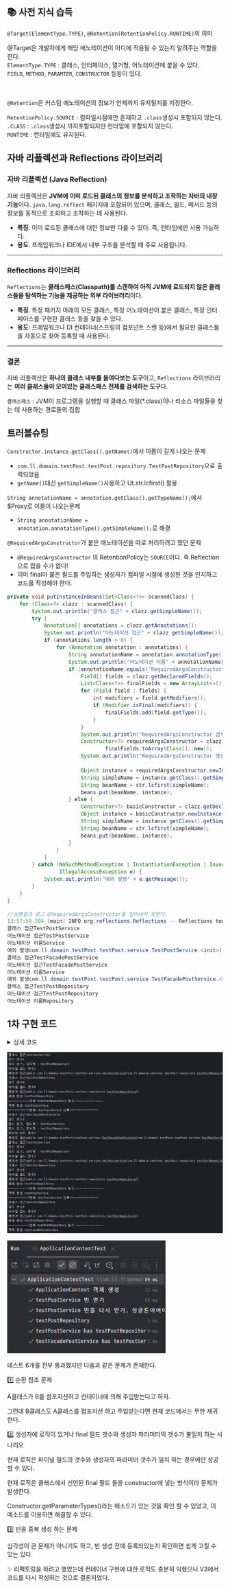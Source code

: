 ## 📚 사전 지식 습득

`@Target(ElementType.TYPE)`, `@Retention(RetentionPolicy.RUNTIME)`의 의미

@Target은 개발자에게 해당 애노테이션이 어디에 적용될 수 있는지 알려주는 역할을 한다.  
`ElementType.TYPE` :  클래스, 인터페이스, 열거형, 어노테이션에 붙을 수 있다.  
`FIELD`, `METHOD`, `PARAMTER`, `CONSTRUCTOR` 등등이 있다.

<br><br>
`@Retention`은 커스텀 애노테이션의 정보가 언제까지 유지될지를 지정한다.

`RetentionPolicy.SOURCE` : 컴파일시점에만 존재하고 `.class`생성시 포함되지 않는다.  
`.CLASS` : `.class`생성시 까지포함되지만 런타임에 포함되지 않는다.  
`RUNTIME` : 런타임에도 유지된다.


## 자바 리플렉션과 Reflections 라이브러리

### 자바 리플렉션 (Java Reflection)

자바 리플렉션은 **JVM에 이미 로드된 클래스의 정보를 분석하고 조작하는 자바의 내장 기능**이다.
`java.lang.reflect` 패키지에 포함되어 있으며, 클래스, 필드, 메서드 등의 정보를 동적으로 조회하고 조작하는 데 사용된다.

- **특징**: 이미 로드된 클래스에 대한 정보만 다룰 수 있다. 즉, 런타임에만 사용 가능하다.
- **용도**: 프레임워크나 IDE에서 내부 구조를 분석할 때 주로 사용됩니다.

---

### Reflections 라이브러리

`Reflections`는 **클래스패스(Classpath)를 스캔하여 아직 JVM에 로드되지 않은 클래스들을 탐색하는 기능을 제공하는 외부 라이브러리**이다.

- **특징**: 특정 패키지 아래의 모든 클래스, 특정 어노테이션이 붙은 클래스, 특정 인터페이스를 구현한 클래스 등을 찾을 수 있다.
- **용도**: 프레임워크나 DI 컨테이너(스프링의 컴포넌트 스캔 등)에서 필요한 클래스들을 자동으로 찾아 등록할 때 사용된다.

---

### 결론

자바 리플렉션은 **하나의 클래스 내부를 들여다보는 도구**이고,
`Reflections` 라이브러리는 **여러 클래스들이 모여있는 클래스패스 전체를 검색하는 도구**다.

`클래스패스` : JVM이 프로그램을 실행할 때 클래스 파일(*.class)이나 리소스 파일들을 찾는 데 사용하는 경로들의 집합

## 트러블슈팅

`Constructor.instance.getClass().getName()`에서 이름이 길게 나오는 문제
- `com.ll.domain.testPost.testPost.repository.TestPostRepository`으로 출력되었음
- `getName()`대신 `getSimpleName()`사용하고 Ut.str.lcfirst() 활용


`String annotationName = annotation.getClass().getTypeName();`에서 $Proxy로 이름이 나오는문제
- `String annotationName = annotation.annotationType().getSimpleName();`로 해결

`@RequiredArgsConstructor`가 붙은 애노테이션을 따로 처리하려고 했던 문제
- `@RequiredArgsConstructor` 의 RetentionPolicy는 `SOURCE`이다. 즉 Reflection으로 잡을 수가 없다!
- 이미 final이 붙은 필드를 주입하는 생성자가 컴파일 시점에 생성된 것을 인지하고 코드를 작성해야 한다.

```java
private void putInstanceInBeans(Set<Class<?>> scannedClass) {
    for (Class<?> clazz : scannedClass) {
        System.out.println("클래스 접근" + clazz.getSimpleName());
        try {
            Annotation[] annotations = clazz.getAnnotations();
            System.out.println("어노테이션 접근" + clazz.getSimpleName());
            if (annotations.length > 0) {
                for (Annotation annotation : annotations) {
                    String annotationName = annotation.annotationType().getSimpleName();
                    System.out.println("어노테이션 이름" + annotationName);
                    if (annotationName.equals("RequiredArgsConstructor")) {
                        Field[] fields = clazz.getDeclaredFields();
                        List<Class<?>> finalFields = new ArrayList<>();
                        for (Field field : fields) {
                            int modifiers = field.getModifiers();
                            if (Modifier.isFinal(modifiers)) {
                                finalFields.add(field.getType());
                            }
                        }
                        System.out.println("RequiredArgsConstructor 검색완료");
                        Constructor<?> requiredArgsConstructor = clazz.getDeclaredConstructor(
                                finalFields.toArray(Class[]::new));
                        System.out.println("RequiredArgsConstructor 생성자 생성완료");

                        Object instance = requiredArgsConstructor.newInstance(finalFields.toArray());
                        String simpleName = instance.getClass().getSimpleName();
                        String beanName = str.lcfirst(simpleName);
                        beans.put(beanName, instance);
                    } else {
                        Constructor<?> basicConstructor = clazz.getDeclaredConstructor();
                        Object instance = basicConstructor.newInstance();
                        String simpleName = instance.getClass().getSimpleName();
                        String beanName = str.lcfirst(simpleName);
                        beans.put(beanName, instance);
                    }
                }
            }
        } catch (NoSuchMethodException | InstantiationException | InvocationTargetException |
                 IllegalAccessException e) {
            System.out.println("예외 발생" + e.getMessage());
        }
    }
}

```

```java
//실행결과 로그 @RequiredArgsConstructor를 잡아내지 못한다.
13:57:50.204 [main] INFO org.reflections.Reflections -- Reflections took 60 ms to scan 2 urls, producing 6 keys and 18 values
클래스 접근TestPostService
어노테이션 접근TestPostService
어노테이션 이름Service
예외 발생com.ll.domain.testPost.testPost.service.TestPostService.<init>()
클래스 접근TestFacadePostService
어노테이션 접근TestFacadePostService
어노테이션 이름Service
예외 발생com.ll.domain.testPost.testPost.service.TestFacadePostService.<init>()
클래스 접근TestPostRepository
어노테이션 접근TestPostRepository
어노테이션 이름Repository
```


## 1차 구현 코드

<details>
  <summary>상세 코드</summary>

```java
public class ApplicationContext {

    Map<String, Object> beans;

    public ApplicationContext(String basePackage) {
        beans = new HashMap<>();
        Set<Class<?>> scannedClass = scanWithComponentAnnotation(basePackage);
        putInstanceInBeans(scannedClass);
        System.out.println(beans);
    }

    //TODO : 순환참조 문제 고려
    private void putInstanceInBeans(Set<Class<?>> scannedClass) {
        for (Class<?> clazz : scannedClass) {
            System.out.println("클래스 접근" + clazz.getSimpleName());
            try {
                Field[] declaredFields = clazz.getDeclaredFields();
                System.out.println("필드 갯수" + declaredFields.length);
                List<Field> finalFields = new ArrayList<>();
                for (Field field : declaredFields) {
                    System.out.println("필드 접근, 필드명 : " + field.getName());
                    //TODO : finalField가 4개지만 생성자 매개변수가 3개인 경우는 실패할 것
                    if (Modifier.isFinal(field.getModifiers())) {
                        finalFields.add(field);
                    }
                }
                Class<?>[] finalFieldTypes = finalFields.stream().map(Field::getType).toArray(Class<?>[]::new);
                System.out.println("파이널 필드 갯수" + finalFieldTypes.length);
                Constructor<?> constructor = clazz.getDeclaredConstructor(finalFieldTypes);
                System.out.println("생성자 접근" + constructor);

                //의존성이 없다면 기본생성자로 생성 후 bean에 등록
                if (finalFieldTypes.length == 0) {
                    String simpleName = constructor.getDeclaringClass().getSimpleName();
                    String beanName = str.lcfirst(simpleName);
                    Object instance = constructor.newInstance();
                    System.out.println("객체 생성 " + beanName);
                    beans.putIfAbsent(beanName, instance);
                    System.out.println("=============빈에 " + beanName + " 등록==================");
                } else {
                    //재귀호출
                    putInstanceInBeans(new HashSet<>(List.of(finalFieldTypes)));
                    String simpleName = constructor.getDeclaringClass().getSimpleName();
                    String beanName = str.lcfirst(simpleName);
                    Object instance = constructor.newInstance(Arrays.stream(finalFieldTypes).map(key -> beans.get(Ut.str.lcfirst(key.getSimpleName()))).toArray(Object[]::new));
                    System.out.println("객체 생성 " + beanName);
                    beans.putIfAbsent(beanName, instance);
                    System.out.println("=============빈에 " + beanName + " 등록==================");
                }
            } catch (NoSuchMethodException | InstantiationException | InvocationTargetException |
                     IllegalAccessException e) {
                System.out.println("예외 발생" + e.getMessage());
            }
        }
    }

    private Set<Class<?>> scanWithComponentAnnotation(String basePackage) {
        Reflections reflections = new Reflections(basePackage);
        Set<Class<?>> scannedClass = reflections.getTypesAnnotatedWith(Component.class);
        scannedClass.removeIf(Class::isAnnotation);
        return scannedClass;
    }

    public void init() {
    }

    public <T> T genBean(String beanName) {
        return beans.containsKey(beanName) ? (T) beans.get(beanName) : null;
    }
}
```
</details>

![img.png](img.png) 

![img_1.png](img_1.png)

테스트 6개를 전부 통과했지만 다음과 같은 문제가 존재한다.

1️⃣ 순환 참조 문제

A클래스가 B를 컴포지션하고 컨테이너에 의해 주입받는다고 하자.

그런데 B클래스도 A클래스를 컴포지션 하고 주입받는다면 현재 코드에서는 무한 재귀한다.

2️⃣ 생성자에 로직이 있거나 final 필드 갯수와 생성자 파라미터의 갯수가 불일치 하는 시나리오

현재 로직은 파이널 필드의 갯수와 생성자의 파라미터 갯수가 일치 하는 경우에만 성공할 수 있다.

현재 로직은 클래스에서 선언된 final 필드 들을 constructor에 넣는 방식이라 문제가 발생한다.

Constructor.getParameterTypes()라는 메소드가 있는 것을 확인 할 수 있었고, 이 메소드를 이용하면 해결할 수 있다.

3️⃣ 빈을 중복 생성 하는 문제

심각성이 큰 문제가 아니기도 하고, 빈 생성 전에 등록되있는지 확인하면 쉽게 고칠 수 있는 있다.

✨ 리팩토링을 하려고 했었는데 컨테이너 구현에 대한 로직도 충분히 익혔으니 V3에서 코드를 다시 작성하는 것으로 결론지었다.